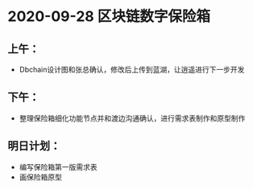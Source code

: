 # 2020-09-28   区块链数字保险箱  
  


## 上午：

- Dbchain设计图和张总确认，修改后上传到蓝湖，让逍遥进行下一步开发


## 下午：

- 整理保险箱细化功能节点并和渡边沟通确认，进行需求表制作和原型制作



## 明日计划：

- 编写保险箱第一版需求表
- 画保险箱原型
